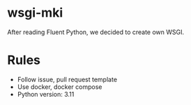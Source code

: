 # wsgi-mki

After reading Fluent Python, we decided to create own WSGI.

# Rules

- Follow issue, pull request template 
- Use docker, docker compose
- Python version: 3.11

